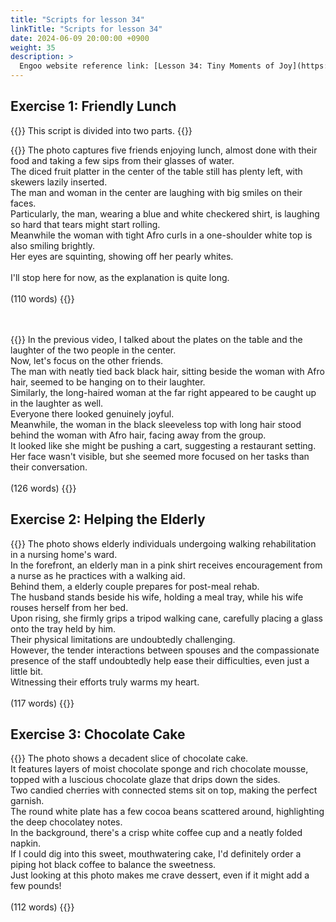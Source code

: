 ```yaml
---
title: "Scripts for lesson 34"
linkTitle: "Scripts for lesson 34"
date: 2024-06-09 20:00:00 +0900
weight: 35
description: >
  Engoo website reference link: [Lesson 34: Tiny Moments of Joy](https://engoo.com/app/lessons/describing-pictures-intermediate-describing-pictures-tiny-moments-of-joy/p0UUSEZ9EeeDXqtwukGmAA?category_id=P_HriMOnEeifo0O-yMP42w&course_id=ZZasjsOnEeiHZVOMC0VfdA)
---
```


## Exercise 1: Friendly Lunch

{{<alert>}}
This script is divided into two parts.
{{</alert>}}

{{<card header="**1st script**">}}
The photo captures five friends enjoying lunch, almost done with their food and taking a few sips from their glasses of water. <br/>
The diced fruit platter in the center of the table still has plenty left, with skewers lazily inserted.<br/>
The man and woman in the center are laughing with big smiles on their faces. <br/>
Particularly, the man, wearing a blue and white checkered shirt, is laughing so hard that tears might start rolling.<br/>
Meanwhile the woman with tight Afro curls in a one-shoulder white top is also smiling brightly. <br/>
Her eyes are squinting, showing off her pearly whites.<br/>
<br/>
I'll stop here for now, as the explanation is quite long.<br/>
<br/>
(110 words)
{{</card>}}

　

{{<card header="**2nd script**">}}
In the previous video, I talked about the plates on the table and the laughter of the two people in the center.<br/>
Now, let's focus on the other friends. <br/>
The man with neatly tied back black hair, sitting beside the woman with Afro hair, seemed to be hanging on to their laughter. <br/>
Similarly, the long-haired woman at the far right appeared to be caught up in the laughter as well.<br/>
Everyone there looked genuinely joyful.<br/>
Meanwhile, the woman in the black sleeveless top with long hair stood behind the woman with Afro hair, facing away from the group. <br/>
It looked like she might be pushing a cart, suggesting a restaurant setting. <br/>
Her face wasn't visible, but she seemed more focused on her tasks than their conversation.<br/>
<br/>
(126 words)
{{</card>}}

## Exercise 2: Helping the Elderly

{{<card header="**Script**">}}
The photo shows elderly individuals undergoing walking rehabilitation in a nursing home's ward.<br/>
In the forefront, an elderly man in a pink shirt receives encouragement from a nurse as he practices with a walking aid. <br/>
Behind them, a elderly couple prepares for post-meal rehab.<br/>
The husband stands beside his wife, holding a meal tray, while his wife rouses herself from her bed. <br/>
Upon rising, she firmly grips a tripod walking cane, carefully placing a glass onto the tray held by him. <br/>
Their physical limitations are undoubtedly challenging.<br/>
However, the tender interactions between spouses and the compassionate presence of the staff undoubtedly help ease their difficulties, even just a little bit.<br/>
Witnessing their efforts truly warms my heart. <br/>
<br/>
(117 words)
{{</card>}}

## Exercise 3: Chocolate Cake

{{<card header="**Script**">}}
The photo shows a decadent slice of chocolate cake. <br/>
It features layers of moist chocolate sponge and rich chocolate mousse, topped with a luscious chocolate glaze that drips down the sides. <br/>
Two candied cherries with connected stems sit on top, making the perfect garnish. <br/>
The round white plate has a few cocoa beans scattered around, highlighting the deep chocolatey notes. <br/>
In the background, there's a crisp white coffee cup and a neatly folded napkin. <br/>
If I could dig into this sweet, mouthwatering cake, I'd definitely order a piping hot black coffee to balance the sweetness. <br/>
Just looking at this photo makes me crave dessert, even if it might add a few pounds!<br/>
<br/>
(112 words)
{{</card>}}

